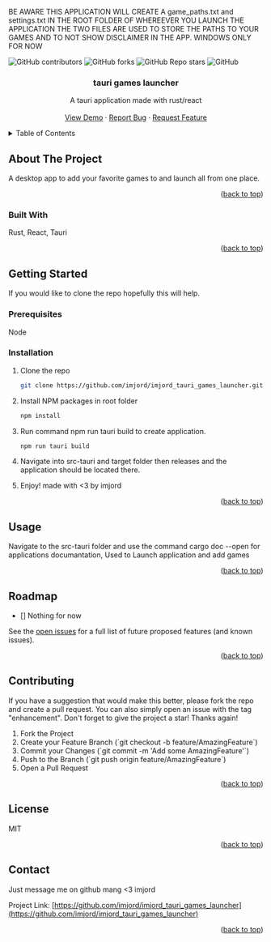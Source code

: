 BE AWARE THIS APPLICATION WILL CREATE A game_paths.txt and settings.txt IN THE ROOT FOLDER OF WHEREEVER YOU LAUNCH THE APPLICATION THE TWO FILES ARE USED TO STORE THE PATHS TO YOUR GAMES AND TO NOT SHOW DISCLAIMER IN THE APP. WINDOWS ONLY FOR NOW

<a name="readme-top"></a>

![GitHub contributors](https://img.shields.io/github/contributors/imjord/imjord_tauri_games_launcher?color=%23454B1B&label=CONTRIBUTORS%20%3C3&style=for-the-badge)
![GitHub forks](https://img.shields.io/github/forks/imjord/imjord_tauri_games_launcher?style=for-the-badge)
![GitHub Repo stars](https://img.shields.io/github/stars/imjord/imjord_tauri_games_launcher?style=for-the-badge)
![GitHub](https://img.shields.io/github/license/imjord/imjord_tauri_games_launcher?style=for-the-badge)

  <div align="center">
  <h3 align="center">tauri games launcher</h3>
  <p align="center">
   A tauri application made with rust/react
  <br />
  <br />
  <a href="https://github.com/imjord/imjord_tauri_games_launcher">View Demo</a>
   ·
        <a href="https://github.com/imjord/imjord_tauri_games_launcher/issues">Report Bug</a>
        ·
        <a href="https://github.com/imjord/imjord_tauri_games_launcher/issues">Request Feature</a>
      </p>
    </div>

  <!-- TABLE OF CONTENT -->
  <details>
      <summary>Table of Contents</summary>
      <ol>
        <li>
          <a href="#about-the-project">About The Project</a>
          <ul>
            <li><a href="#built-with">Built With</a></li>
          </ul>
        </li>
        <li>
          <a href="#getting-started">Getting Started</a>
          <ul>
            <li><a href="#prerequisites">Prerequisites</a></li>
            <li><a href="#installation">Installation</a></li>
          </ul>
        </li>
        <li><a href="#usage">Usage</a></li>
        <li><a href="#roadmap">Roadmap</a></li>
        <li><a href="#contributing">Contributing</a></li>
        <li><a href="#license">License</a></li>
        <li><a href="#contact">Contact</a></li>
      </ol>
    </details>
    
    
  <!-- ABOUT THE PROJECT -->
  ## About The Project
    
    
    
    
  A desktop app to add your favorite games to and launch all from one place.
    
    
    
  <p align="right">(<a href="#readme-top">back to top</a>)</p>
    
    
    
  ### Built With
    
    
    
  Rust, React, Tauri
    
  <p align="right">(<a href="#readme-top">back to top</a>)</p>
    
    
    
  <!-- GETTING STARTED -->
  ## Getting Started
    
  If you would like to clone the repo hopefully this will help.
    
  ### Prerequisites
    
  Node
    
  ### Installation
    
  1. Clone the repo
        ```sh
        git clone https://github.com/imjord/imjord_tauri_games_launcher.git
        ```
  2. Install NPM packages in root folder
        ```sh
        npm install
        ```
  3. Run command npm run tauri build to create application.
        ```sh
        npm run tauri build
        ```
  4. Navigate into src-tauri and target folder then releases and the application should be located there.
  
  5. Enjoy! made with <3 by imjord
  <p align="right">(<a href="#readme-top">back to top</a>)</p>
    
    
    
  <!-- USAGE EXAMPLES -->
  ## Usage


Navigate to the src-tauri folder and use the command cargo doc --open for applications documantation, Used to Launch application and add games

  <p align="right">(<a href="#readme-top">back to top</a>)</p>
    
    
    
   <!-- ROADMAP -->
   ## Roadmap
    
  - [] Nothing for now
    
    
  See the [open issues](https://github.com/imjord/imjord_tauri_games_launcher/issues) for a full list of future proposed features (and known issues).
    
   <p align="right">(<a href="#readme-top">back to top</a>)</p>
    
    
    
   <!-- CONTRIBUTING -->
   ## Contributing
    
  If you have a suggestion that would make this better, please fork the repo and create a pull request. You can also simply open an issue with the tag "enhancement".
  Don't forget to give the project a star! Thanks again!
    
  1. Fork the Project
  2. Create your Feature Branch (\`git checkout -b feature/AmazingFeature\`)
  3. Commit your Changes (\`git commit -m 'Add some AmazingFeature'\`)
  4. Push to the Branch (\`git push origin feature/AmazingFeature\`)
  5. Open a Pull Request
    
   <p align="right">(<a href="#readme-top">back to top</a>)</p>
    
    
    
   <!-- LICENSE -->
   ## License
    
  MIT
    
   <p align="right">(<a href="#readme-top">back to top</a>)</p>
    
    
    
   <!-- CONTACT -->
   ## Contact
    
  Just message me on github mang <3 imjord
    
  Project Link: [https://github.com/imjord/imjord_tauri_games_launcher](https://github.com/imjord/imjord_tauri_games_launcher)
    
   <p align="right">(<a href="#readme-top">back to top</a>)</p>
